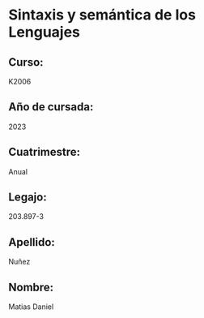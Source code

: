 # Sintaxis y semántica de los Lenguajes

## Curso:
K2006

## Año de cursada:
2023

## Cuatrimestre:
Anual

## Legajo:
203.897-3

## Apellido:
Nuñez

## Nombre:
Matias Daniel